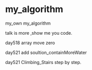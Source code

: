 # my_algorithm
my_own my_algorithm

talk is more ,show me you code.

day518 
array move zero

day521
add soultion_containMoreWater

day521
Climbing_Stairs step by step.
